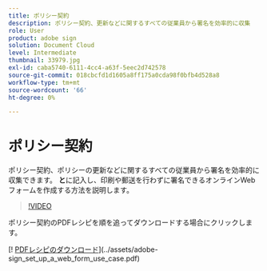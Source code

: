 ```yaml
---
title: ポリシー契約
description: ポリシー契約、更新などに関するすべての従業員から署名を効率的に収集
role: User
product: adobe sign
solution: Document Cloud
level: Intermediate
thumbnail: 33979.jpg
exl-id: caba5740-6111-4cc4-a63f-5eec2d742578
source-git-commit: 018cbcfd1d1605a8ff175a0cda98f0bfb4d528a8
workflow-type: tm+mt
source-wordcount: '66'
ht-degree: 0%

---
```


# ポリシー契約

ポリシー契約、ポリシーの更新などに関するすべての従業員から署名を効率的に収集できます。 **と**&#x200B;に記入し、印刷や郵送を行わずに署名できるオンラインWebフォームを作成する方法を説明します。

>[!VIDEO](https://video.tv.adobe.com/v/33979?hidetitle=true)

ポリシー契約のPDFレシピを順を追ってダウンロードする場合にクリックします。

[! [PDFレシピのダウンロード](../assets/acrobat_PDF_96.png)](../assets/adobe-sign_set_up_a_web_form_use_case.pdf)
